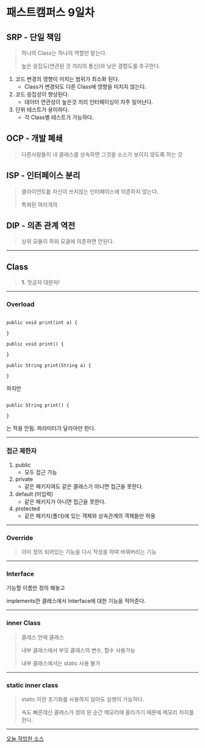 # 패스트캠퍼스 9일차

## SRP - 단일 책임

>하나의 Class는 하나의 역할만 맡는다.
>
>높은 응집도(연관된 것 끼리의 통신)와 낮은 결합도를 추구한다.

1. 코드 변경의 영향이 미치는 범위가 최소화 된다.
	- Class거 변경되도 다른 Class에 영향을 미치지 않는다.
2. 코드 응집성이 향상된다.
	- 데이터 연관성이 높은것 끼리 인터페이싱이 자주 일어난다.
3. 단위 테스트가 용이하다.
	- 각 Class별 테스트가 가능하다.

## OCP - 개발 폐쇄
> 다른사람들이 내 클래스를 상속하면 그것을 소스가 보이지 않도록 하는 것

## ISP - 인터페이스 분리
> 클라이언트틑 자신이 쓰지않는 인터페이스에 의존하지 않는다.
>
> 특화된 여러개의

## DIP - 의존 관계 역전
> 상위 모듈이 하위 모귤에 의존하면 안된다.


* * *
## Class
> **1.** 첫글자 대문자!

* * *

### Overload
<pre><code>
public void print(int a) {

}

public void print() {

}

public String print(String a) {

}
</code></pre>
하지만 
<pre><code>
public String print() {

}
</code></pre>
는 적용 안됨. 파라미터가 달라야만 한다.

* * *

### 접근 제한자
1. public
    * 모두 접근 가능
2. private
    * 같은 패키지여도 같은 클래스가 아니면 접근을 못한다.
3. default (미입력)
    * 같은 패키지가 아니면 접근을 못한다.
4. protected
    *  같은 패키지(폴더)에 있는 객체와 상속관계의 객체들만 허용
* * *
### Override
> 이미 정의 되어있는 기능을 다시 작성을 하여 바꿔버리는 기능
* * *
### Interface
기능할 이름만 정의 해놓고

implements한 클래스에서 Interface에 대한 기능을 적어준다.
* * *
### inner Class
> 클래스 안에 클래스
>
> 내부 클래스에서 부모 클래스의 변수, 함수 사용가능
>
> 내부 클래스에서는 static 사용 불가
* * *
### static inner class
> static 이란 초기화를 사용하지 않아도 실행이 가능하다.
>
> 속도 빠른데신 클래스가 정의 된 순간 메모리에 올라가기 때문에 메모리 차지를 한다.
* * *

[오늘 작업한 소스](https://github.com/timejp/FAST/tree/356ff7551c5003f55ad2bda05996da0a9d40b10e/Project/BBS)
